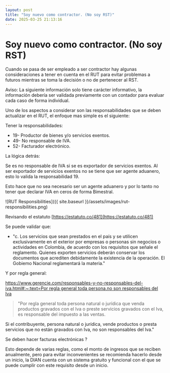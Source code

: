 ```yaml
---
layout: post
title: "Soy nuevo como contractor. (No soy RST)"
date: 2025-03-25 21:13:16
---
```


# Soy nuevo como contractor. (No soy RST)

Cuando se pasa de ser empleado a ser contractor hay algunas consideraciones a tener en cuenta en el RUT para evitar problemas a futuros mientras se toma la decisión o no de pertenecer al RST. 

Aviso: La siguiente información solo tiene carácter informativo, la información debería ser validada previamente con un contador para evaluar cada caso de forma individual. 

Uno de los aspectos a considerar son las responsabilidades que se deben actualizar en el RUT, el enfoque mas simple es el siguiente: 

Tener la responsabilidades: 

- 19- Productor de bienes y/o servicios exentos.
- 49- No responsable de IVA.
- 52- Facturador electrónico.

La lógica detrás: 

Se es no responsable de IVA si se es exportador de servicios exentos. Al ser exportador de servicios exentos no se tiene que ser agente aduanero, esto lo valida la responsabilidad 19. 

Esto hace que no sea necesario ser un agente aduanero y por lo tanto no tener que declarar IVA en ceros de forma Bimestral. 

![RUT Responsibilities]({{ site.baseurl }}/assets/images/rut-responsibilities.png)

Revisando el estatuto [https://estatuto.co/481](https://estatuto.co/481)

Se puede validar que: 

- "c. Los servicios que sean prestados en el país y se utilicen exclusivamente en el exterior por empresas o personas sin negocios o actividades en Colombia, de acuerdo con los requisitos que señale el reglamento. Quienes exporten servicios deberán conservar los documentos que acrediten debidamente la existencia de la operación. El Gobiemo Nacional reglamentará la materia."

Y por regla general: 

[https://www.gerencie.com/responsables-y-no-responsables-del-iva.html#:~:text=Por regla general toda persona,no son responsables del Iva](https://www.gerencie.com/responsables-y-no-responsables-del-iva.html#:~:text=Por%20regla%20general%20toda%20persona,no%20son%20responsables%20del%20Iva)

> "Por regla general toda persona natural o jurídica que venda productos gravados con el Iva o preste servicios gravados con el Iva, es responsable del impuesto a las ventas.

Si el contribuyente, persona natural o jurídica, vende productos o presta servicios que no están gravados con Iva, no son responsables del Iva."

Se deben hacer facturas electrónicas ? 

Esto depende de varias reglas, como el monto de ingresos que se reciben anualmente, pero para evitar inconvenientes se recomienda hacerlo desde un inicio, la DIAN cuenta con un sistema gratuito y funcional con el que se puede cumplir con este requisito desde un inicio.